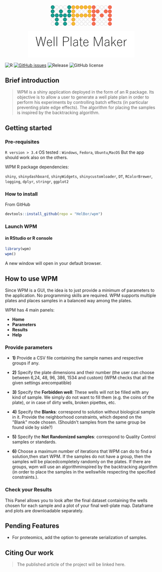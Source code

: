 <p align="center"><img width=40% src="https://github.com/HelBor/wpm/blob/master/inst/wpmApp/www/images/wpm_logo.png"></p>
<p align="center"><img width=70% src="https://github.com/HelBor/wpm/blob/master/inst/wpmApp/www/images/wpm_name.png"></p>

![R](https://img.shields.io/badge/R-v3.4+-blue?style=flat-square)
[![GitHub issues](https://img.shields.io/github/issues/HelBor/wpm?style=flat-square)](https://github.com/HelBor/wpm/blob/issues)
![Release](https://img.shields.io/badge/release-alpha-orange?style=flat-square)
![GitHub license](https://img.shields.io/github/license/HelBor/wpm?style=flat-square)

## Brief introduction

> WPM is a shiny application deployed in the form of an R package.
> Its objective is to allow a user to generate a well plate plan in order to perform his experiments by controlling batch effects (in particular preventing plate edge effects).
> The algorithm for placing the samples is inspired by the backtracking algorithm.

## Getting started

### Pre-requisites
`R version > 3.4`
OS tested : `Windows`, `Fedora`, `Ubuntu`,`MacOS`
But the app should work also on the others.

WPM R package dependencies:

`shiny`, `shinydashboard`, `shinyWidgets`, `shinycustomloader`, `DT`,
`RColorBrewer`, `logging`, `dplyr`, `stringr`, `ggplot2`

### How to install

From GitHub
```R
devtools::install_github(repo = "HelBor/wpm")
```

### Launch WPM

#### in RStudio or R console

```R
library(wpm)
wpm()
```
A new window will open in your default browser.

## How to use WPM

Since WPM is a GUI, the idea is to just provide a minimum of parameters to the application.
No programming skills are required. WPM supports multiple plates and places samples in a balanced way among the plates.

WPM has 4 main panels:

* __Home__
* __Parameters__
* __Results__
* __Help__


### Provide parameters

- **1)** Provide a CSV file containing the sample names and respective groups if any.

- **2)** Specify the plate dimensions and their number (the user can choose between 6,24,  48,  96,  386,  1534  and  custom)  (WPM  checks  that  all  the  given  settings  arecompatible)

- **3)** Specify the __Forbidden well__: These  wells  will  not  be  filled  with  any  kind  of  sample. We simply do not want to fill them (e.g. the coins of the plate), or in case of dirty wells, broken pipettes, etc.

- **4)** Specify the __Blanks__: correspond to solution without biological sample in it. Provide the neighborhood constraints, which depend on the "Blank" mode chosen. (Shouldn't samples from the same group be found side by side?)

- **5)** Specify the __Not Randomized samples__: correspond to Quality Control samples or standards.

- **6)** Choose a maximum number of iterations that WPM can do to find a solution,then start WPM. If the samples do not have a group, then the samples will be placedcompletely randomly on the plates. If there are groups, wpm will use an algorithminspired by the backtracking algorithm (in order to place the samples in the wellswhile respecting the specified constraints.).


### Check your Results

This Panel allows you to look after the final dataset containing the wells chosen for each sample and a plot of your final well-plate map. Dataframe and plots are downloadable separately.


## Pending Features
* For proteomics, add the option to generate serialization of samples.

## Citing Our work
> The published article of the project will be linked here.

